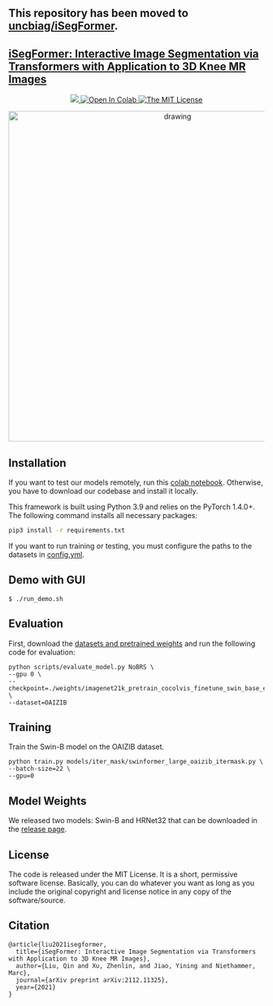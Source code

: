 ## This repository has been moved to [uncbiag/iSegFormer](https://github.com/uncbiag/iSegFormer).

## [iSegFormer: Interactive Image Segmentation via Transformers with Application to 3D Knee MR Images](https://arxiv.org/abs/2112.11325)
<p align="center">
    <a href="https://arxiv.org/abs/2112.11325">
        <img src="https://img.shields.io/badge/arXiv-2102.06583-b31b1b"/>
    </a>
    <a href="https://colab.research.google.com/github/qinliuliuqin/iSegFormer/blob/main/notebooks/colab_test_isegformer.ipynb">
        <img src="https://colab.research.google.com/assets/colab-badge.svg" alt="Open In Colab"/>
    </a>
    <a href="https://opensource.org/licenses/MIT">
        <img src="https://img.shields.io/badge/License-MIT-yellow.svg" alt="The MIT License"/>
    </a>
</p>

<p align="center">
  <img src="./assets/img/iSegFormer.png" alt="drawing", width="650"/>
</p>

## Installation
If you want to test our models remotely, run this [colab notebook](https://colab.research.google.com/github/qinliuliuqin/iSegFormer/blob/main/notebooks/colab_test_isegformer.ipynb
). Otherwise, you have to download our codebase and install it locally.

This framework is built using Python 3.9 and relies on the PyTorch 1.4.0+. The following command installs all 
necessary packages:

```.bash
pip3 install -r requirements.txt
```
If you want to run training or testing, you must configure the paths to the datasets in [config.yml](config.yml).

## Demo with GUI
```
$ ./run_demo.sh
```

## Evaluation
First, download the [datasets and pretrained weights](https://github.com/qinliuliuqin/iSegFormer/releases) and run the following code for evaluation:
```
python scripts/evaluate_model.py NoBRS \
--gpu 0 \
--checkpoint=./weights/imagenet21k_pretrain_cocolvis_finetune_swin_base_epoch_54.pth \
--dataset=OAIZIB
```

## Training
Train the Swin-B model on the OAIZIB dataset.
```
python train.py models/iter_mask/swinformer_large_oaizib_itermask.py \
--batch-size=22 \
--gpu=0
```

## Model Weights
We released two models: Swin-B and HRNet32 that can be downloaded in the [release page](https://github.com/qinliuliuqin/iSegFormer/releases).

<!-- ## Datasets
[OAI-ZIB-test](https://github.com/qinliuliuqin/iSegFormer/releases/download/v0.1/OAI-ZIB-test.zip) \
[BraTS20](https://drive.google.com/drive/folders/12iSwrI2M98pV7s_5hOrp9r-PELlQzWOq?usp=sharing) \
[ssTEM](https://github.com/unidesigner/groundtruth-drosophila-vnc/tree/master/stack1/raw)
 -->
<!-- ## Video Demos
The following two demos are out of date.
[Demo 1: OAI Knee](https://drive.google.com/file/d/1HyQsWYA6aG7I5C57b8ZTczNrW9OR6ZDS/view?usp=sharing) \
[Demo 2: ssTEM](https://drive.google.com/file/d/1dZL91P2rDEQqrlHQi2XaTlnY1rmWezNF/view?usp=sharing)
 -->
 
## License
The code is released under the MIT License. It is a short, permissive software license. Basically, you can do whatever you want as long as you include the original copyright and license notice in any copy of the software/source. 

## Citation
```
@article{liu2021isegformer,
  title={iSegFormer: Interactive Image Segmentation via Transformers with Application to 3D Knee MR Images},
  author={Liu, Qin and Xu, Zhenlin, and Jiao, Yining and Niethammer, Marc},
  journal={arXiv preprint arXiv:2112.11325},
  year={2021}
}
```
